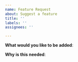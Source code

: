 ```yaml
---
name: Feature Request
about: Suggest a feature
title: ''
labels: ''
assignees: ''

---
```


<!-- Please only use this template for feature requests. Please also search for existing open and closed issues that may answer your question. Thanks!-->

**What would you like to be added**:

**Why is this needed**:

<!-- If this is a security issue, please do not discuss on GitHub. Please report any suspected or confirmed security issues to AWS Security https://aws.amazon.com/security/vulnerability-reporting/ -->
